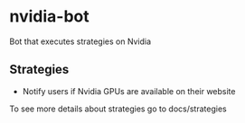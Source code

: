 # nvidia-bot

Bot that executes strategies on Nvidia

## Strategies

- Notify users if Nvidia GPUs are available on their website

To see more details about strategies go to docs/strategies

